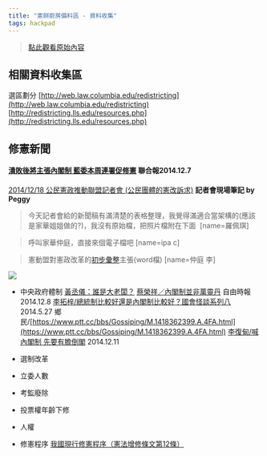 ```yaml
---
title: "憲餅廚房備料區 - 資料收集"
tags: hackpad
---
```


> [點此觀看原始內容](https://g0v.hackpad.tw/xGEpeJW9Kz3)



## 相關資料收集區


選區劃分
[http://web.law.columbia.edu/redistricting](http://web.law.columbia.edu/redistricting)
[http://redistricting.lls.edu/resources.php](http://redistricting.lls.edu/resources.php)



## 修憲新聞

#### [潰敗後將主張內閣制 藍委本周連署促修憲](http://udn.com/NEWS/NATIONAL/NATS1/9114499.shtml) 聯合報2014.12.7

[2014/12/18 公民憲政推動聯盟記者會 (公民團體的憲改訴求)](https://www.evernote.com/shard/s139/sh/815924ca-9912-495a-a152-d7ee9dc47fa4/5ba8c53b610c3b0a)  **記者會現場筆記 by Peggy**
> 今天記者會給的新聞稿有滿清楚的表格整理，我覺得滿適合當架構的(應該是家華姐姐做的?)，我沒有原始檔，把照片檔附在下面 
> [name=羅佩琪]

> 呼叫家華仲庭，直接來個電子檔吧
> [name=ipa c]

> 憲動盟對憲政改革的[初步彙整](https://drive.google.com/file/d/0B6DZkaZUUWphc041VzJ6Q3JtZEtka3J1SkVrcm05d1BvVnQw/view?usp=sharing)主張(word檔)
> [name=仲庭 李]

![](https://g0vhackmd.blob.core.windows.net/g0v-hackmd-images/upload_1445b26cd3bae38221194bc38bf576ae)

- 中央政府體制
    [黃丞儀：誰是大老闆？](http://opinion.cw.com.tw/blog/profile/103/article/153)
    [蔡榮祥／內閣制並非萬靈丹](http://news.ltn.com.tw/news/opinion/paper/837242) 自由時報2014.12.8
    [李拓梓/總統制比較好還是內閣制比較好？國會怪談系列八](http://www.thinkingtaiwan.com/content/2094) 2014.5.27
    鄉民/[https://www.ptt.cc/bbs/Gossiping/M.1418362399.A.4FA.html](https://www.ptt.cc/bbs/Gossiping/M.1418362399.A.4FA.html)
    [李復甸/喊內閣制 先要有膽倒閣](http://www.chinatimes.com/newspapers/20141211000957-260109) 2014.12.11

- 選制改革

- 立委人數

- 考監廢除

- 投票權年齡下修

- 人權

- 修憲程序
    [我國現行修憲程序（憲法增修條文第12條）](http://www.ccj.url.tw/VerfR/PDF/%E4%BF%AE%E6%86%B2%E7%A8%8B%E5%BA%8F.pdf)


